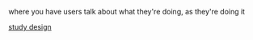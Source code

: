 where you have users talk about what they're doing, as they're doing it

[study design](study%20design.md)
